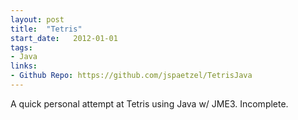 ```yaml
---
layout: post
title:  "Tetris"
start_date:   2012-01-01
tags:
- Java
links:
- Github Repo: https://github.com/jspaetzel/TetrisJava
---
```


A quick personal attempt at Tetris using Java w/ JME3. Incomplete.
